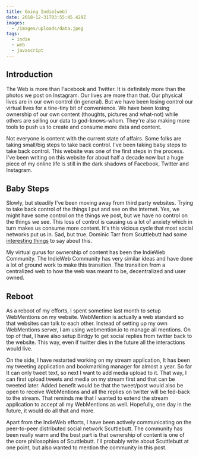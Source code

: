 ```yaml
---
title: Going Indie(web)
date: 2018-12-31T03:55:45.429Z
images:
  - /images/uploads/data.jpeg
tags:
  - indie
  - web
  - javascript
---
```

## Introduction



The Web is more than Facebook and Twitter. It is definitely more than the photos we post on Instagram. Our lives are more than that. Our physical lives are in our own control (in general). But we have been losing control our virtual lives for a tine-tiny bit of convenience. We have been losing ownership of our own content (thoughts, pictures and what-not) while others are selling our data to god-knows-whom. They're also making more tools to push us to create and consume more data and content.



Not everyone is content with the current state of affairs. Some folks are taking small/big steps to take back control. I've been taking baby steps to take back control. This website was one of the first steps in the process. I've been writing on this website for about half a decade now but a huge piece of my online life is still in the dark shadows of Facebook, Twitter and Instagram.



## Baby Steps



Slowly, but steadily I've been moving away from third party websites. Trying to take back control of the things I put and see on the internet. Yes, we might have some control on the things we post, but we have no control on the things we see. This loss of control is  causing us a lot of anxiety which in turn makes us consume more content. It's this vicious cycle that most social networks put us in. Sad, but true. Dominic Tarr from Scuttlebutt had some [interesting things](http://eight45.net:8807/%25hp3VWWBkBePst6OxVPZ2eWZh7BHha808uA2tPLnSUsk%3D.sha256) to say about this.



My virtual gurus for ownership of content has been the IndieWeb Community. The IndieWeb Community has very similar ideas and have done a lot of ground work to make this transition. The transition from a centralized web to how the web was meant to be, decentralized and user owned.



## Reboot



As a reboot of my efforts, I spent sometime last month to setup WebMentions on my website. WebMention is actually a web standard so that websites can talk to each other. Instead of setting up my own WebMentions server, I am using webmention.io to manage all mentions. On top of that, I have also setup Birdgy to get social replies from twitter back to the website. This way, even if twitter dies in the future all the interactions would live.



On the side, I have restarted working on my stream application, It has been my tweeting application and bookmarking manager for almost a year. So far It can only tweet text, so next I want to add media upload to it. That way, I can first upload tweets and media on my stream first and that can be tweeted later. Added benefit would be that the tweet/post would also be open to receive WebMentions and all the replies on twitter will be fed-back to the stream. That reminds me that I wanted to extend the stream application to accept all my WebMentions as well. Hopefully, one day in the future, it would do all that and more.



Apart from the IndieWeb efforts, I have been actively communicating on the peer-to-peer distributed social network Scuttlebutt. The community has been really warm and the best part is that ownership of content is one of the core philosophies of Scuttlebutt. I'll probably write about Scuttlebutt at one point, but also wanted to mention the community in this post.
